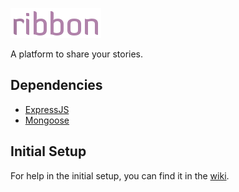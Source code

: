 ![ribbon logo](https://raw.githubusercontent.com/jtpox/ribbon/master/public/assets/img/ribbon_logo.png)

A platform to share your stories.
  
## Dependencies
-  [ExpressJS](https://expressjs.com/)
-  [Mongoose](http://mongoosejs.com/)

## Initial Setup
For help in the initial setup, you can find it in the [wiki](https://github.com/jtpox/ribbon/wiki/Initial-Setup).
